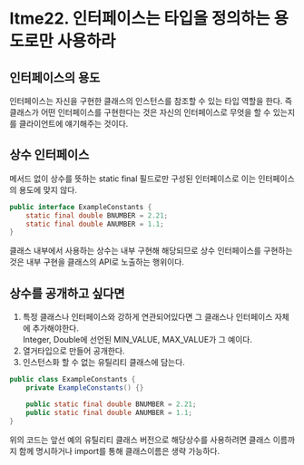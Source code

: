 # Itme22. 인터페이스는 타입을 정의하는 용도로만 사용하라

## 인터페이스의 용도
인터페이스는 자신을 구현한 클래스의 인스턴스를 참조할 수 있는 타입 역할을 한다. 
즉 클래스가 어떤 인터페이스를 구현한다는 것은 자신의 인터페이스로 무엇을 할 수 있는지를 클라이언트에 얘기해주는 것이다.

## 상수 인터페이스
메서드 없이 상수를 뜻하는 static final 필드로만 구성된 인터페이스로 이는 인터페이스의 용도에 맞지 않다. 
```java
public interface ExampleConstants {
    static final double BNUMBER = 2.21;
    static final double ANUMBER = 1.1;
}
```
클래스 내부에서 사용하는 상수는 내부 구현해 해당되므로 상수 인터페이스를 구현하는 것은 내부 구현을 클래스의 API로 노출하는 행위이다. 

## 상수를 공개하고 싶다면
1. 특정 클래스나 인터페이스와 강하게 연관되어있다면 그 클래스나 인터페이스 자체에 추가해야한다.  
Integer, Double에 선언된 MIN_VALUE, MAX_VALUE가 그 예이다. 
2. 열거타입으로 만들어 공개한다.
3. 인스턴스화 할 수 없는 유틸리티 클래스에 담는다.
```java
public class ExampleConstants {
    private ExampleConstants() {}

    public static final double BNUMBER = 2.21;
    public static final double ANUMBER = 1.1;
}
```
위의 코드는 앞선 예의 유틸리티 클래스 버전으로 해당상수를 사용하려면 클래스 이름까지 함께 명시하거나 import를 통해 클래스이름은 생략 가능하다. 


